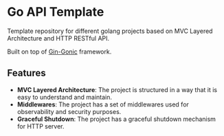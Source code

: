 # Go API Template

Template repository for different golang projects based on MVC Layered Architecture and HTTP RESTful API.

Built on top of [Gin-Gonic](https://github.com/gin-gonic/gin) framework.

## Features

- **MVC Layered Architecture**: The project is structured in a way that it is easy to understand and maintain.
- **Middlewares**: The project has a set of middlewares used for observability and security purposes.
- **Graceful Shutdown**: The project has a graceful shutdown mechanism for HTTP server.
